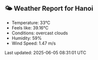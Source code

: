 <!-- WEATHER-START -->
## 🌤 Weather Report for Hanoi

- Temperature: 33°C
- Feels like: 39.16°C
- Conditions: overcast clouds
- Humidity: 59%
- Wind Speed: 1.47 m/s

Last updated: 2025-06-05 08:31:01 UTC
<!-- WEATHER-END -->
